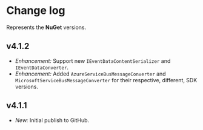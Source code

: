 ﻿# Change log

Represents the **NuGet** versions.

## v4.1.2
- *Enhancement:* Support new `IEventDataContentSerializer` and `IEventDataConverter`.
- *Enhancement:* Added `AzureServiceBusMessageConverter` and `MicrosoftServiceBusMessageConverter` for their respective, different, SDK versions.

## v4.1.1
- *New:* Initial publish to GitHub.
